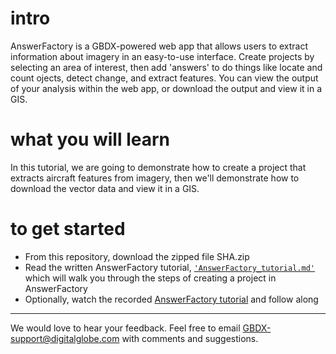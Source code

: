 # intro
AnswerFactory is a GBDX-powered web app that allows users to extract information about imagery in an easy-to-use interface. Create projects by selecting an area of interest, then add 'answers' to do things like locate and count ojects, detect change, and extract features. You can view the output of your analysis within the web app, or download the output and view it in a GIS.

# what you will learn
In this tutorial, we are going to demonstrate how to create a project that extracts aircraft features from imagery, then we'll demonstrate how to download the vector data and view it in a GIS.

# to get started
- From this repository, download the zipped file SHA.zip
- Read the written AnswerFactory tutorial, [`'AnswerFactory_tutorial.md'`](./AnswerFactory_tutorial.md) which will walk you through the steps of creating a project in AnswerFactory
- Optionally, watch the recorded [AnswerFactory tutorial](https://digitalglobe.wistia.com/medias/u39g09l8ee) and follow along

___
We would love to hear your feedback. Feel free to email GBDX-support@digitalglobe.com with comments and suggestions.
